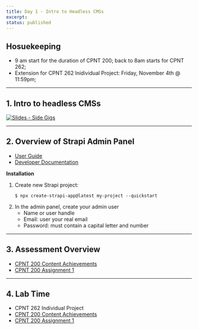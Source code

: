 ```yaml
---
title: Day 1 - Intro to Headless CMSs
excerpt: 
status: published
---
```


## Hosuekeeping
- 9 am start for the duration of CPNT 200; back to 8am starts for CPNT 262;
- Extension for CPNT 262 Inidividual Project: Friday, November 4th @ 11:59pm;

---

## 1. Intro to headless CMSs
[![Slides - Side Gigs](/images/slides/side-gigs.png)](https://sait-wbdv.github.io/slides/f22/cpnt-200/side-gigs.html)


---

## 2. Overview of Strapi Admin Panel
- [User Guide](https://docs.strapi.io/user-docs/latest/getting-started/introduction.html)
- [Developer Documentation](https://docs.strapi.io/developer-docs/latest/getting-started/introduction.html)

**Installation**
1. Create new Strapi project:
    ```
    $ npx create-strapi-app@latest my-project --quickstart
    ```
2. In the admin panel, create your admin user
    - Name or user handle
    - Email: user your real email
    - Password: must contain a capital letter and number

---

## 3. Assessment Overview
- [CPNT 200 Content Achievements](../assessments/achievements)
- [CPNT 200 Assignment 1](../assessments/assignment-1)

---

## 4. Lab Time
- CPNT 262 Individual Project
- [CPNT 200 Content Achievements](../assessments/achievements)
- [CPNT 200 Assignment 1](../assessments/assignment-1)